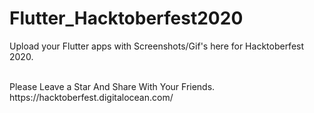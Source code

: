 # Flutter_Hacktoberfest2020
<p>Upload your Flutter apps with Screenshots/Gif's here for Hacktoberfest 2020.<p> <br>
Please Leave a Star And Share With Your Friends.<br>
https://hacktoberfest.digitalocean.com/

